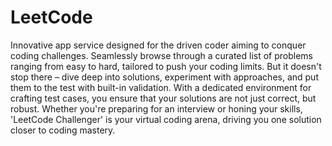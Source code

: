 # LeetCode

Innovative app service designed for the driven coder aiming to conquer coding challenges. Seamlessly browse through a curated list of problems ranging from easy to hard, tailored to push your coding limits. But it doesn't stop there – dive deep into solutions, experiment with approaches, and put them to the test with built-in validation. With a dedicated environment for crafting test cases, you ensure that your solutions are not just correct, but robust. Whether you're preparing for an interview or honing your skills, 'LeetCode Challenger' is your virtual coding arena, driving you one solution closer to coding mastery.
